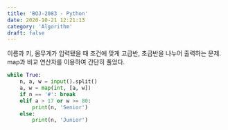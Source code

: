 ```yaml
---
title: 'BOJ-2083 - Python'
date: 2020-10-21 12:21:13
category: 'Algorithm'
draft: false
---
```

이름과 키, 몸무게가 입력됐을 때 조건에 맞게 고급반, 초급반을 나누어 출력하는 문제. map과 비교 연산자를 이용하여 간단히 풀었다.
```python
while True:
    n, a, w = input().split()
    a, w = map(int, [a, w])
    if n == '#': break
    elif a > 17 or w >= 80:
        print(n, 'Senior')
    else:
        print(n, 'Junior')

```